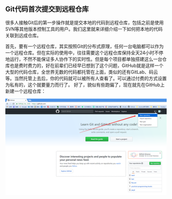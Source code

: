 ## Git代码首次提交到远程仓库
很多人接触Git后的第一步操作就是提交本地的代码到远程仓库，包括之前是使用SVN等其他版本控制工具的用户。我们这里就来详细介绍一下如何把本地的代码关联到远成仓库。

首先，要有一个远程仓库，其实按照Git的分布式原理，任何一台电脑都可以作为一个远程仓库。但在实际的使用中，往往需要这个远程仓库保持全天24小时不停地运行，不然不能保证多人协作下的实时性。但是每个项目都单独搭建这么一台仓库也是费时费力的，好在前辈们已经早已想到了这个问题，GitHub就是这样一个大型的代码仓库，全世界无数的代码都托管在上面，类似的还有GitLab、码云等。当然托管上去后，你的代码就可以被所有人查看了。可以通过付费的方式设置为私有的，这个就要量力而行了。
好了，貌似有些跑偏了，现在就先在GitHub上新建一个远程仓库：

![test](images/git_new_repository.png "test")

